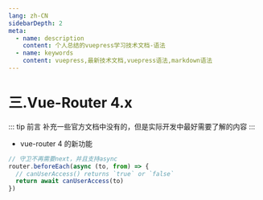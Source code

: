 ```yaml
---
lang: zh-CN
sidebarDepth: 2
meta:
  - name: description
    content: 个人总结的vuepress学习技术文档-语法
  - name: keywords
    content: vuepress,最新技术文档,vuepress语法,markdown语法
---
```


# 三.Vue-Router 4.x

::: tip 前言
补充一些官方文档中没有的，但是实际开发中最好需要了解的内容
:::
- vue-router 4 的新功能

```js
// 守卫不再需要next，并且支持async
router.beforeEach(async (to, from) => {
  // canUserAccess() returns `true` or `false`
  return await canUserAccess(to)
})
```
